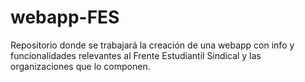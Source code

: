 # webapp-FES
Repositorio donde se trabajará la creación de una webapp con info y funcionalidades relevantes al Frente Estudiantil Sindical y las organizaciones que lo componen.
